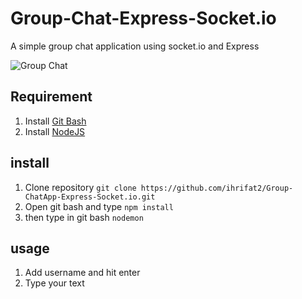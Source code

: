 # Group-Chat-Express-Socket.io

A simple group chat application using socket.io and Express

![Group Chat](https://raw.githubusercontent.com/ihrifat2/Group-ChatApp-NodeJs-Socket.io/master/GroupChatApp.PNG)

## Requirement

1. Install [Git Bash](https://git-scm.com/)
2. Install [NodeJS](https://nodejs.org/en/)

## install 

1. Clone repository `git clone https://github.com/ihrifat2/Group-ChatApp-Express-Socket.io.git`
2. Open git bash and type `npm install`
3. then type in git bash `nodemon`

## usage

1. Add username and hit enter
2. Type your text 
